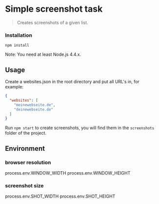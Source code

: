 # Simple screenshot task
> Creates screenshots of a given list.

### Installation

`npm install`

Note: You need at least Node.js 4.4.x.

## Usage

Create a websites.json in the root directory and put all URL's in, for example:

```json
{
  "websites": [
    "meinewebseite.de",
    "deinewebseite.de"
  ]
}
```

Run `npm start` to create screenshots, you will find them in the `screenshots` folder
of the project.

## Environment

### browser resolution

process.env.WINDOW_WIDTH
process.env.WINDOW_HEIGHT

### screenshot size

process.env.SHOT_WIDTH
process.env.SHOT_HEIGHT
